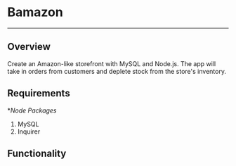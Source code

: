 # Bamazon
---

## Overview

Create an Amazon-like storefront with MySQL and Node.js. The app will take in orders from customers and deplete stock from the store's inventory.

## Requirements

**Node Packages*
1. MySQL
2. Inquirer

## Functionality